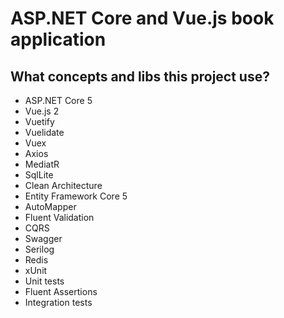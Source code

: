 # ASP.NET Core and Vue.js book application
## What concepts and libs this project use?

* ASP.NET Core 5
* Vue.js 2
* Vuetify
* Vuelidate
* Vuex
* Axios
* MediatR
* SqlLite
* Clean Architecture
* Entity Framework Core 5
* AutoMapper
* Fluent Validation
* CQRS
* Swagger
* Serilog
* Redis
* xUnit
* Unit tests
* Fluent Assertions
* Integration tests

